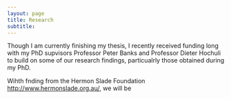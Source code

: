 ```yaml
---
layout: page
title: Research
subtitle: 
---
```

Though I am currently finishing my thesis, I recently received funding long with my PhD supvisors Professor Peter Banks and Professor Dieter Hochuli to build on some of our research findings, particualrly those obtained during my PhD.

Wihth fnding from the Hermon Slade Foundation http://www.hermonslade.org.au/, we will be
